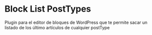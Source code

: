 # Block List PostTypes
Plugin para el editor de bloques de WordPress que te permite sacar un listado de los último artículos de cualquier postType
